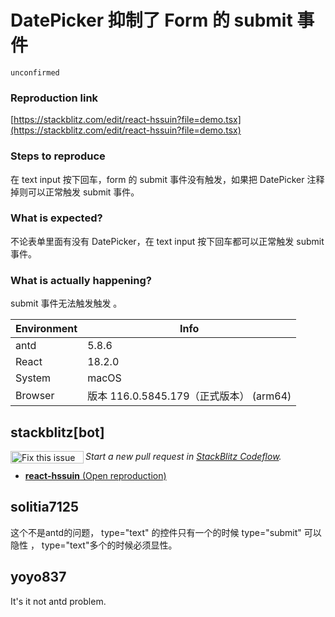 # DatePicker 抑制了 Form 的 submit 事件

`unconfirmed`

### Reproduction link

[https://stackblitz.com/edit/react-hssuin?file=demo.tsx](https://stackblitz.com/edit/react-hssuin?file=demo.tsx)

### Steps to reproduce

在 text input 按下回车，form 的 submit 事件没有触发，如果把 DatePicker 注释掉则可以正常触发 submit 事件。

### What is expected?

不论表单里面有没有 DatePicker，在 text input 按下回车都可以正常触发 submit 事件。

### What is actually happening?

submit 事件无法触发触发 。

| Environment | Info                                    |
| ----------- | --------------------------------------- |
| antd        | 5.8.6                                   |
| React       | 18.2.0                                  |
| System      | macOS                                   |
| Browser     | 版本 116.0.5845.179（正式版本） (arm64) |

<!-- generated by ant-design-issue-helper. DO NOT REMOVE -->

## stackblitz[bot]

<a href='https://stackblitz.com/~/github.com/ant-design/ant-design/issues/44731?repros=react-hssuin'><img src='https://developer.stackblitz.com/img/fix_this_issue_small.svg' alt='Fix this issue in StackBlitz Codeflow' align='left' width='117' height='20'></a> _Start a new pull request in [StackBlitz Codeflow](https://stackblitz.com/~/github.com/ant-design/ant-design/issues/44731?repros=react-hssuin)._

- [**react-hssuin** (Open reproduction)](https://stackblitz.com/edit/react-hssuin?issueRepo=ant-design/ant-design&issueNumber=44731)

## solitia7125

这个不是antd的问题，
type="text" 的控件只有一个的时候 type="submit" 可以隐性 ，
type="text"多个的时候必须显性。

## yoyo837

It's it not antd problem.
